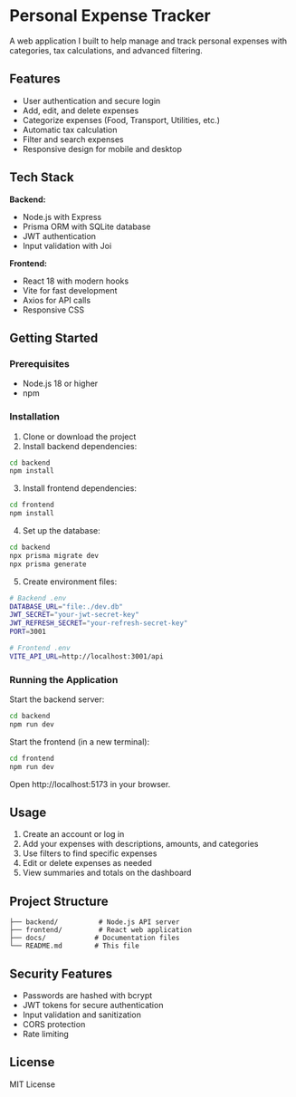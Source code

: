 # Personal Expense Tracker

A web application I built to help manage and track personal expenses with categories, tax calculations, and advanced filtering.

## Features

- User authentication and secure login
- Add, edit, and delete expenses
- Categorize expenses (Food, Transport, Utilities, etc.)
- Automatic tax calculation
- Filter and search expenses
- Responsive design for mobile and desktop

## Tech Stack

**Backend:**
- Node.js with Express
- Prisma ORM with SQLite database
- JWT authentication
- Input validation with Joi

**Frontend:**
- React 18 with modern hooks
- Vite for fast development
- Axios for API calls
- Responsive CSS

## Getting Started

### Prerequisites
- Node.js 18 or higher
- npm

### Installation

1. Clone or download the project
2. Install backend dependencies:
```bash
cd backend
npm install
```

3. Install frontend dependencies:
```bash
cd frontend
npm install
```

4. Set up the database:
```bash
cd backend
npx prisma migrate dev
npx prisma generate
```

5. Create environment files:
```bash
# Backend .env
DATABASE_URL="file:./dev.db"
JWT_SECRET="your-jwt-secret-key"
JWT_REFRESH_SECRET="your-refresh-secret-key"
PORT=3001

# Frontend .env
VITE_API_URL=http://localhost:3001/api
```

### Running the Application

Start the backend server:
```bash
cd backend
npm run dev
```

Start the frontend (in a new terminal):
```bash
cd frontend
npm run dev
```

Open http://localhost:5173 in your browser.

## Usage

1. Create an account or log in
2. Add your expenses with descriptions, amounts, and categories
3. Use filters to find specific expenses
4. Edit or delete expenses as needed
5. View summaries and totals on the dashboard

## Project Structure

```
├── backend/          # Node.js API server
├── frontend/         # React web application
├── docs/            # Documentation files
└── README.md        # This file
```

## Security Features

- Passwords are hashed with bcrypt
- JWT tokens for secure authentication
- Input validation and sanitization
- CORS protection
- Rate limiting

## License

MIT License
